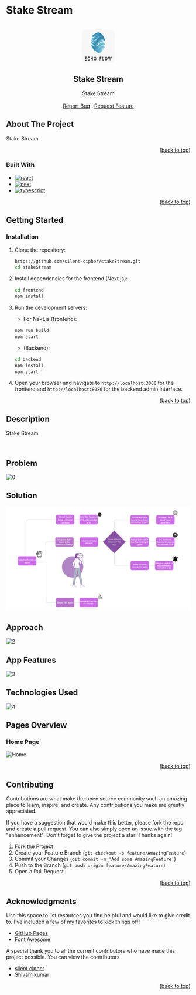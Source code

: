 # Stake Stream

<br />
<div align="center">
<a href="https://github.com/silent-cipher/stakeStream">
   <img src="./image/logo.jpg" style="border-radius:12px" height="90px" width="90px">
</a>
<h2 align="center">Stake Stream</h2>

  <p align="center">
    Stake Stream
    <br />
    <br />
    <a href="https://github.com/silent-cipher/stakeStream/issues">Report Bug</a>
    ·
    <a href="https://github.com/silent-cipher/stakeStream/issues">Request Feature</a>
  </p>
</div>

## About The Project

Stake Stream

<p align="right">(<a href="#readme-top">back to top</a>)</p>

### Built With

- [![react][react]][react-url]
- [![next][next]][next-url]
- [![typescript][typescript]][typescript-url]

<p align="right">(<a href="#readme-top">back to top</a>)</p>

## Getting Started

### Installation

1. Clone the repository:

   ```sh
   https://github.com/silent-cipher/stakeStream.git
   cd stakeStream
   ```

2. Install dependencies for the frontend (Next.js):

   ```sh
   cd frontend
   npm install
   ```

3. Run the development servers:

   - For Next.js (frontend):

   ```sh
   npm run build
   npm start
   ```

   - (Backend):

   ```sh
   cd backend
   npm install
   npm start
   ```

4. Open your browser and navigate to `http://localhost:3000` for the frontend and `http://localhost:8080` for the backend admin interface.

<p align="right">(<a href="#readme-top">back to top</a>)</p>

<!-- USAGE EXAMPLES -->

## Description

Stake Stream

</br>

## Problem

![0](./image/0.png)

## Solution

![1](./image/1.png)

## Approach

![2](./image/2.png)

## App Features

![3](./image/3.png)

## Technologies Used

![4](./image/4.png)

## Pages Overview

### Home Page

![Home](./image/5.png)

<p align="right">(<a href="#readme-top">back to top</a>)</p>

<!-- CONTRIBUTING -->

## Contributing

Contributions are what make the open source community such an amazing place to learn, inspire, and create. Any contributions you make are greatly appreciated.

If you have a suggestion that would make this better, please fork the repo and create a pull request. You can also simply open an issue with the tag "enhancement".
Don't forget to give the project a star! Thanks again!

1. Fork the Project
2. Create your Feature Branch (`git checkout -b feature/AmazingFeature`)
3. Commit your Changes (`git commit -m 'Add some AmazingFeature'`)
4. Push to the Branch (`git push origin feature/AmazingFeature`)
5. Open a Pull Request

<p align="right">(<a href="#readme-top">back to top</a>)</p>

<!-- CONTACT -->

## Acknowledgments

Use this space to list resources you find helpful and would like to give credit to. I've included a few of my favorites to kick things off!

- [GitHub Pages](https://pages.github.com)
- [Font Awesome](https://fontawesome.com)

A special thank you to all the current contributors who have made this project possible. You can view the contributors

- [silent cipher](https://github.com/silent-cipher)
- [Shivam kumar](https://github.com/shivam6862)

<p align="right">(<a href="#readme-top">back to top</a>)</p>

[contributors-shield]: https://img.shields.io/github/contributors/silent-cipher/stakeStream.svg?style=for-the-badge
[contributors-url]: https://github.com/silent-cipher/stakeStream/graphs/contributors
[forks-shield]: https://img.shields.io/github/forks/silent-cipher/stakeStream.svg?style=for-the-badge
[forks-url]: https://github.com/silent-cipher/stakeStream/network/members
[stars-shield]: https://img.shields.io/github/stars/silent-cipher/stakeStream.svg?style=for-the-badge
[stars-url]: https://github.com/silent-cipher/stakeStream/stargazers
[issues-shield]: https://img.shields.io/github/issues/silent-cipher/stakeStream.svg?style=for-the-badge
[issues-url]: https://github.com/silent-cipher/stakeStream/issues
[license-shield]: https://img.shields.io/github/license/silent-cipher/stakeStream.svg?style=for-the-badge
[license-url]: https://github.com/silent-cipher/stakeStream/blob/master/LICENSE.txt
[linkedin-shield]: https://img.shields.io/badge/-LinkedIn-black.svg?style=for-the-badge&logo=linkedin&colorB=555
[linkedin-url]: https://linkedin.com/
[react]: https://img.shields.io/badge/React-20232A?style=for-the-badge&logo=react&logoColor=61DAFB
[react-url]: https://react.dev/
[VisualStudioCode]: https://img.shields.io/badge/Made%20for-VSCode-1f425f.svg
[VisualStudioCode-url]: https://code.visualstudio.com/
[nodejs-url]: https://nodejs.org/en
[nodejs]: https://img.shields.io/badge/Node.js-43853D?style=for-the-badge&logo=node.js&logoColor=white
[mongodb-url]: https://www.mongodb.com/
[mongodb]: https://img.shields.io/badge/MongoDB-4EA94B?style=for-the-badge&logo=mongodb&logoColor=white
[next-url]: https://nextjs.org/docs
[next]: https://img.shields.io/badge/next.js-000000?style=for-the-badge&logo=nextdotjs&logoColor=white
[typescript-url]: https://www.typescriptlang.org/docs/handbook/typescript-in-5-minutes.html
[typescript]: https://img.shields.io/badge/TypeScript-007ACC?style=for-the-badge&logo=typescript&logoColor=white

